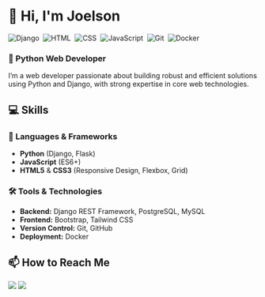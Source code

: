 # 👋 Hi, I'm Joelson

![Django](https://img.shields.io/badge/django-%23092E20.svg?style=for-the-badge&logo=django&logoColor=white)&nbsp;
![HTML](https://img.shields.io/badge/HTML5-E34F26?style=for-the-badge&logo=html5&logoColor=white)&nbsp;
![CSS](https://img.shields.io/badge/CSS3-1572B6?style=for-the-badge&logo=css3&logoColor=white)&nbsp;
![JavaScript](https://img.shields.io/badge/JavaScript-F7DF1E?style=for-the-badge&logo=javascript&logoColor=black)&nbsp;
![Git](https://img.shields.io/badge/GIT-E44C30?style=for-the-badge&logo=git&logoColor=white)&nbsp;
![Docker](https://img.shields.io/badge/docker-257bd6?style=for-the-badge&logo=docker&logoColor=white)&nbsp;

### 🚀 Python Web Developer

I’m a web developer passionate about building robust and efficient solutions using Python and Django, with strong expertise in core web technologies.  

## 💻 Skills  

### 🐍 Languages & Frameworks
- **Python** (Django, Flask)  
- **JavaScript** (ES6+)  
- **HTML5** & **CSS3** (Responsive Design, Flexbox, Grid)  

### 🛠 Tools & Technologies
- **Backend:** Django REST Framework, PostgreSQL, MySQL  
- **Frontend:** Bootstrap, Tailwind CSS
- **Version Control:** Git, GitHub  
- **Deployment:** Docker

## 📫 How to Reach Me

<div>
  <a href="https://www.linkedin.com/in/joelson91" target="_blank"><img src="https://img.shields.io/badge/-LinkedIn-%230077B5?style=for-the-badge&logo=linkedin&logoColor=white" target="_blank"></a>
  <a href="mailto:joelsonandradep@outlook.com"><img src="https://img.shields.io/badge/Email-0078D4?style=for-the-badge&logo=microsoft-outlook&logoColor=white" target="_blank"></a>
</div>
